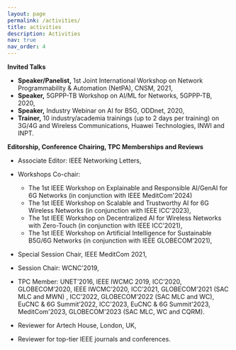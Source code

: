 ```yaml
---
layout: page
permalink: /activities/
title: activities
description: Activities
nav: true
nav_order: 4
---
```

**Invited Talks**
- **Speaker/Panelist,** 1st Joint International Workshop on Network Programmability & Automation (NetPA), CNSM, 2021,
- **Speaker,** 5GPPP-TB Workshop on AI/ML for Networks, 5GPPP-TB, 2020,
- **Speaker,** Industry Webinar on AI for B5G, ODDnet, 2020,
- **Trainer,** 10 industry/academia trainings (up to 2 days per training) on 3G/4G and Wireless Communications, Huawei Technologies, INWI and INPT.

**Editorship, Conference Chairing, TPC Memberships and Reviews**
- Associate Editor: IEEE Networking Letters,
- Workshops Co-chair:
  - The 1st IEEE Workshop on Explainable and Responsible AI/GenAI for 6G Networks (in conjunction with IEEE MeditCom'2024)
  - The 1st IEEE Workshop on Scalable and Trustworthy AI for 6G Wireless Networks (in conjunction with IEEE ICC'2023),
  - The 1st IEEE Workshop on Decentralized AI for Wireless Networks with Zero-Touch (in conjunction with IEEE ICC’2021),
  - The 1st IEEE Workshop on Artificial Intelligence for Sustainable B5G/6G Networks (in conjunction with IEEE GLOBECOM’2021),
  
- Special Session Chair, IEEE MeditCom 2021,
- Session Chair: WCNC’2019,
- TPC Member: UNET’2016, IEEE IWCMC 2019, ICC’2020, GLOBECOM’2020, IEEE IWCMC’2020, ICC’2021, GLOBECOM’2021 (SAC MLC and MWN) , ICC’2022, GLOBECOM’2022 (SAC MLC and WC), EuCNC & 6G Summit’2022, ICC'2023, EuCNC & 6G Summit'2023, MeditCom'2023, GLOBECOM'2023 (SAC MLC, WC and CQRM).
- Reviewer for Artech House, London, UK,
- Reviewer for top-tier IEEE journals and conferences.
